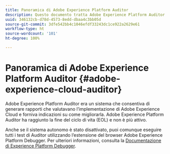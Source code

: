 ```yaml
---
title: Panoramica di Adobe Experience Platform Auditor
description: Questo documento tratta Adobe Experience Platform Auditor e i programmi successivi.
uuid: 346132cb-d78d-4573-8edd-dbaa4c3bb05d
source-git-commit: 3dfe542bb4c1046efdf33243dc1ce922a2629e61
workflow-type: ht
source-wordcount: '101'
ht-degree: 100%

---
```


# Panoramica di Adobe Experience Platform Auditor {#adobe-experience-cloud-auditor}

Adobe Experience Platform Auditor era un sistema che consentiva di generare rapporti che valutavano l’implementazione di Adobe Experience Cloud e forniva indicazioni su come migliorarla. Adobe Experience Platform Auditor ha raggiunto la fine del ciclo di vita (EOL) e non è più attivo.

Anche se il sistema autonomo è stato disattivato, puoi comunque eseguire tutti i test di Auditor utilizzando l’estensione del browser Adobe Experience Platform Debugger. Per ulteriori informazioni, consulta la [Documentazione di Experience Platform Debugger](https://experienceleague.adobe.com/docs/debugger/using-v2/experience-cloud-debugger.html?lang=it).
